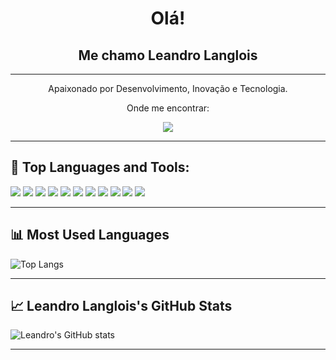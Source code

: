 <!-- README.md -->

<h1 align="center">Olá!</h1>
<h2 align="center">Me chamo Leandro Langlois</h2>

---

<p align="center">Apaixonado por Desenvolvimento, Inovação e Tecnologia.</p>

<p align="center">Onde me encontrar:</p>
<p align="center">
  <a href="https://www.linkedin.com/in/leandrolanglois">
    <img src="https://img.shields.io/badge/LinkedIn-0077B5?style=for-the-badge&logo=linkedin&logoColor=white" />
  </a>
</p>

---

## 🧠 Top Languages and Tools:

<p align="left">
  <img src="https://img.shields.io/badge/Node.js-339933?style=for-the-badge&logo=nodedotjs&logoColor=white" />
  <img src="https://img.shields.io/badge/React-61DAFB?style=for-the-badge&logo=react&logoColor=black" />
  <img src="https://img.shields.io/badge/Javascript-F7DF1E?style=for-the-badge&logo=javascript&logoColor=black" />
  <img src="https://img.shields.io/badge/Java-ED8B00?style=for-the-badge&logo=java&logoColor=white" />
  <img src="https://img.shields.io/badge/Spring-6DB33F?style=for-the-badge&logo=spring&logoColor=white" />
  <img src="https://img.shields.io/badge/PostgreSQL-4169E1?style=for-the-badge&logo=postgresql&logoColor=white" />
  <img src="https://img.shields.io/badge/Docker-2496ED?style=for-the-badge&logo=docker&logoColor=white" />
  <img src="https://img.shields.io/badge/MongoDB-47A248?style=for-the-badge&logo=mongodb&logoColor=white" />
  <img src="https://img.shields.io/badge/Mongoose-800000?style=for-the-badge&logo=mongoose&logoColor=white" />
  <img src="https://img.shields.io/badge/MySQL-00758F?style=for-the-badge&logo=mysql&logoColor=white" />
  <img src="https://img.shields.io/badge/Python-3776AB?style=for-the-badge&logo=python&logoColor=white" />
</p>


---

## 📊 Most Used Languages

![Top Langs](https://github-readme-stats.vercel.app/api/top-langs/?username=LeandroLanglois&layout=compact&theme=tokyonight)

---

## 📈 Leandro Langlois's GitHub Stats

![Leandro's GitHub stats](https://github-readme-stats.vercel.app/api?username=LeandroLanglois&show_icons=true&theme=tokyonight)

---
